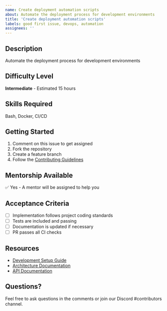 ```yaml
---
name: Create deployment automation scripts
about: Automate the deployment process for development environments
title: 'Create deployment automation scripts'
labels: good first issue, devops, automation
assignees: ''
---
```


## Description
Automate the deployment process for development environments

## Difficulty Level
**Intermediate** - Estimated 15 hours

## Skills Required
Bash, Docker, CI/CD

## Getting Started
1. Comment on this issue to get assigned
2. Fork the repository
3. Create a feature branch
4. Follow the [Contributing Guidelines](../CONTRIBUTING.md)

## Mentorship Available
✅ Yes - A mentor will be assigned to help you

## Acceptance Criteria
- [ ] Implementation follows project coding standards
- [ ] Tests are included and passing
- [ ] Documentation is updated if necessary
- [ ] PR passes all CI checks

## Resources
- [Development Setup Guide](../docs/development/setup.md)
- [Architecture Documentation](../docs/architecture/)
- [API Documentation](../docs/api/)

## Questions?
Feel free to ask questions in the comments or join our Discord #contributors channel.
